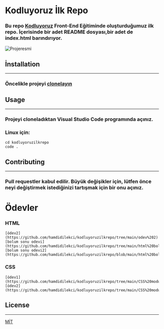 # Kodluyoruz İlk Repo
### Bu repo [Kodluyoruz](https://kodluyoruz.org) Front-End Eğitiminde oluşturduğumuz ilk repo. İçerisinde bir adet README dosyası,bir adet de index.html barındırıyor.

![Projeresmi](https://patika-prod.s3-eu-central-1.amazonaws.com/userFiles/coffeematters/projects/iuXAD5hxRhhkGvxwf-github-ilk-proje)

## İnstallation
---
### Öncelikle projeyi [clonelayın](https://github.com/hamdidilekci/kodluyoruzilkrepo.git)

## Usage
---
### Projeyi cloneladıktan Visual Studio Code programında açınız.

### Linux için:

```Linux
cd kodluyoruzilkrepo 
code .
```


## Contributing
---

### Pull requestler kabul edilir. Büyük değişikler için, lütfen önce neyi değiştirmek istediğinizi tartışmak için bir onu açınız.

# Ödevler 
  ### HTML
    [ödev2](https://github.com/hamdidilekci/kodluyoruzilkrepo/tree/main/odev%202)
    [bolum sonu odevi](https://github.com/hamdidilekci/kodluyoruzilkrepo/tree/main/html%20bolum%20sonu%20odevi)
    [bolum sonu odevi2](https://github.com/hamdidilekci/kodluyoruzilkrepo/blob/main/html%20bolum%20sonu%20odevi2/)
  ### CSS
    [ödev1](https://github.com/hamdidilekci/kodluyoruzilkrepo/tree/main/CSS%20modul%20odev1)
    [ödev2](https://github.com/hamdidilekci/kodluyoruzilkrepo/tree/main/CSS%20modul%20odev2)

## License
---
[MİT](https://choosealicense.com/licenses/mit/)
